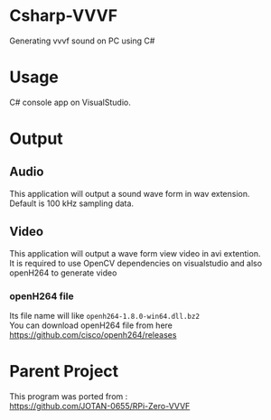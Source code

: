 # Csharp-VVVF
Generating vvvf sound on PC using C#

# Usage
C# console app on VisualStudio.

# Output
## Audio
This application will output a sound wave form in wav extension.<br>
Default is 100 kHz sampling data.<br>

## Video
This application will output a wave form view video in avi extention.<br>
It is required to use OpenCV dependencies on visualstudio and also openH264 to generate video<br>

### openH264 file
Its file name will like `openh264-1.8.0-win64.dll.bz2` <br>
You can download openH264 file from here https://github.com/cisco/openh264/releases <br>

# Parent Project
This program was ported from : <br>
https://github.com/JOTAN-0655/RPi-Zero-VVVF
